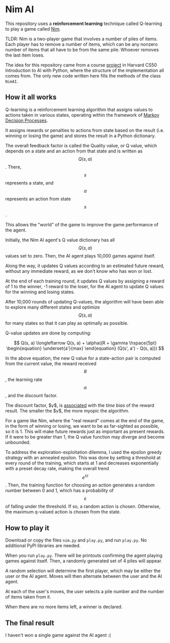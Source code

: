 # Nim AI

This repository uses a **reinforcement learning** technique called Q-learning to play a game called [Nim](https://en.wikipedia.org/wiki/Nim).

TLDR: Nim is a two-player game that involves a number of piles of items. Each player has to remove a number of items, which can be any nonzero number of items that all have to be from the same pile. Whoever removes the last item loses. 

The idea for this repository came from a course [project](https://cs50.harvard.edu/ai/2024/projects/4/nim/) in Harvard CS50 Introduction to AI with Python, where the structure of the implementation all comes from. The only new code written here fills the methods of the class `NimAI`. 

## How it all works

Q-learning is a reinforcement learning algorithm that assigns values to actions taken in various states, operating within the framework of [Markov Decision Processes](https://en.wikipedia.org/wiki/Markov_decision_process). 

It assigns rewards or penalties to actions from state based on the result (i.e. winning or losing the game) and stores the result in a Python dictionary. 

The overall feedback factor is called the Quality value, or Q value, which depends on a state and an action from that state and is written as $$Q(s, a)$$. There, $$s$$ represents a state, and $$a$$ represents an action from state $$s$$.

This allows the "world" of the game to improve the game performance of the agent.

Initially, the Nim AI agent's Q value dictionary has all $$Q(s, a)$$ values set to zero. Then, the AI agent plays 10,000 games against itself. 

Along the way, it updates Q values according to an estimated future reward, without any immediate reward, as we don't know who has won or lost. 

At the end of each training round, it updates Q values by assigning a reward of 1 to the winner, -1 reward to the loser, for the AI agent to update Q values for the winning and losing states. 

After 10,000 rounds of updating Q-values, the algorithm will have been able to explore many different states and optimize $$Q(s, a)$$ for many states so that it can play as optimally as possible. 

Q-value updates are done by computing:

$$
Q(s, a) \longleftarrow Q(s, a) + \alpha((R + \gamma \hspace{5pt} \begin{equation} \underset{a'}{max} \end{equation} (Q(s', a') - Q(s, a)))
$$

In the above equation, the new Q value for a state-action pair is computed from the current value, the reward received $$R$$, the learning rate $$\alpha$$, and the discount factor.

The discount factor, $$\gamma\$$, is [associated](https://stats.stackexchange.com/questions/221402/understanding-the-role-of-the-discount-factor-in-reinforcement-learning) with the _time bias_ of the reward result. The smaller the $$\gamma\$$, the more myopic the algorithm. 

For a game like Nim, where the "real reward" comes at the end of the game, in the form of winning or losing, we want to be as far-sighted as possible, so it is 1. This will make future rewards just as important as present rewards. If it were to be greater than 1, the Q value function may diverge and become unbounded. 

To address the exploration-exploitation dilemma, I used the epsilon greedy strategy with an annealed epsilon. This was done by setting a threshold at every round of the training, which starts at 1 and decreases exponentially with a preset decay rate, making the overall trend $$e^{\lambda t}$$. Then, the training function for choosing an action generates a random number between 0 and 1, which has a probability of $$\varepsilon $$ of falling under the threshold. If so, a random action is chosen. Otherwise, the maximum q-valued action is chosen from the state.

## How to play it

Download or copy the files `nim.py` and `play.py`, and run `play.py`. No additional PyPl libraries are needed.

When you run `play.py`. There will be printouts confirming the agent playing games against itself. Then, a randomly generated set of 4 piles will appear.

A random selection will determine the first player, which may be either the user or the AI agent. Moves will then alternate between the user and the AI agent.

At each of the user's moves, the user selects a pile number and the number of items taken from it. 

When there are no more items left, a winner is declared.

## The final result

I haven't won a single game against the AI agent :(
